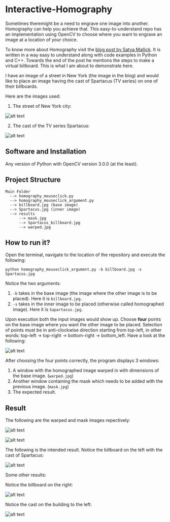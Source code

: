 # Interactive-Homography
Sometimes theremight be a need to engrave one image into another. Homography can help you achieve that. This easy-to-understand repo has an implementation using OpenCV to choose where you want to engrave an image at a location of your choice.

To know more about Homography visit the [blog post by Satya Mallick](https://www.learnopencv.com/homography-examples-using-opencv-python-c/). It is written in a way easy to understand along with code examples in Python and C++. Towards the end of the post he mentions the steps to make a virtual billboard. This is what I am about to demonstrate here. 

I have an image of a street in New York (the image in the blog) and would like to place an image having the cast of Spartacus (TV series) on one of their billboards.

Here are the images used:

1. The street of New York city:

![alt text](https://github.com/JeruLuke/Interactive-Homography/blob/master/billboard.jpg)

2. The cast of the TV series Spartacus:

![alt text](https://github.com/JeruLuke/Interactive-Homography/blob/master/Spartacus.jpg)

## Software and Installation

Any version of Python with OpenCV version 3.0.0 (at the least).

## Project Structure

```
Main Folder
  --> homography_mouseclick.py
  --> homography_mouseclick_argument.py
  --> billboard.jpg (base image)
  --> Spartacus.jpg (inner image)
  --> results
      --> mask.jpg
      --> Spartacus_billboard.jpg
      --> warped.jpg
```

## How to run it?

Open the terminal, navigate to the location of the repository and execute the following:

`python homography_mouseclick_argument.py -b billboard.jpg -s Spartacus.jpg`

Notice the two arguments:

1. `-b` takes in the base image (the image where the other image is to be placed). Here it is `billboard.jpg`.
2. `-s` takes in the inner image to be placed (otherwise called homographed image). Here it is `Sapartacus.jpg`.

Upon execution both the input images would show up. Choose **four** points on the base image where you want the other image to be placed. Selection of points must be in anti-clockwise direction starting from top-left, in other words: top-left -> top-right -> bottom-right -> bottom_left. Have a look at the following:

![alt text](https://github.com/JeruLuke/Interactive-Homography/blob/master/points_ordering.jpg)

After choosing the four points correctly, the program displays 3 windows:
1. A window with the homographed image warped in with dimensions of the base image. (`warped.jpg`)
2. Another window containing the mask which needs to be added with the previous image. (`mask.jpg`)
3. The expected result.

## Result

The following are the warped and mask images repectively:

![alt text](https://github.com/JeruLuke/Interactive-Homography/blob/master/results/warped.jpg)

![alt text](https://github.com/JeruLuke/Interactive-Homography/blob/master/results/mask.jpg)

The following is the intended result. Notice the billboard on the left with the cast of Spartacus:

![alt text](https://github.com/JeruLuke/Interactive-Homography/blob/master/Spartacus_billboard.jpg)

Some other results:

Notice the billboard on the right:

![alt text](https://github.com/JeruLuke/Interactive-Homography/blob/master/Spartacus_billboard_2.jpg)

Notice the cast on the building to the left:

![alt text](https://github.com/JeruLuke/Interactive-Homography/blob/master/Spartacus_billboard_3.jpg)
